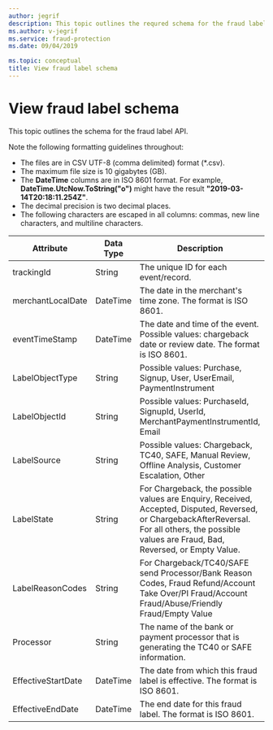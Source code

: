 ```yaml
---
author: jegrif
description: This topic outlines the requred schema for the fraud label API.
ms.author: v-jegrif
ms.service: fraud-protection
ms.date: 09/04/2019

ms.topic: conceptual
title: View fraud label schema
---
```


# View fraud label schema

This topic outlines the schema for the fraud label API.

Note the following formatting guidelines throughout:

- The files are in CSV UTF-8 (comma delimited) format (\*.csv).
- The maximum file size is 10 gigabytes (GB).
- The **DateTime** columns are in ISO 8601 format. For example, **DateTime.UtcNow.ToString("o")** might have the result **"2019-03-14T20:18:11.254Z"**.
- The decimal precision is two decimal places.
- The following characters are escaped in all columns: commas, new line characters, and multiline characters.

| **Attribute** | **Data Type** | **Description** |
| --- | --- | --- |
| trackingId | String | The unique ID for each event/record. |
| merchantLocalDate | DateTime | The date in the merchant&#39;s time zone. The format is ISO 8601.  |
| eventTimeStamp | DateTime | The date and time of the event. Possible values: chargeback date or review date. The format is ISO 8601. |
| LabelObjectType | String | Possible values: Purchase, Signup, User, UserEmail, PaymentInstrument   |
| LabelObjectId | String | Possible values: PurchaseId, SignupId, UserId, MerchantPaymentInstrumentId, Email   |
| LabelSource | String | Possible values: Chargeback, TC40, SAFE, Manual Review, Offline Analysis, Customer Escalation, Other   |
| LabelState | String | For Chargeback, the possible values are Enquiry, Received, Accepted, Disputed, Reversed, or ChargebackAfterReversal. For all others, the possible values are Fraud, Bad, Reversed, or Empty Value.  |
| LabelReasonCodes | String | For Chargeback/TC40/SAFE send Processor/Bank Reason Codes, Fraud Refund/Account Take Over/PI Fraud/Account Fraud/Abuse/Friendly Fraud/Empty Value   |
| Processor | String | The name of the bank or payment processor that is generating the TC40 or SAFE information. |
| EffectiveStartDate | DateTime | The date from which this fraud label is effective. The format is ISO 8601. |
| EffectiveEndDate | DateTime | The end date for this fraud label. The format is ISO 8601.    |
